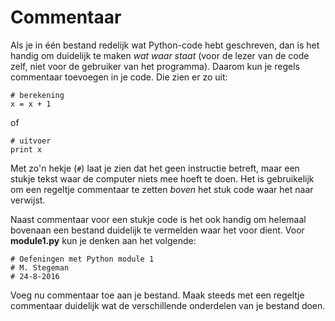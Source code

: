 # Commentaar

Als je in één bestand redelijk wat Python-code hebt geschreven, dan is het handig om duidelijk te maken *wat waar staat* (voor de lezer van de code zelf, niet voor de gebruiker van het programma). Daarom kun je regels commentaar toevoegen in je code. Die zien er zo uit:

    # berekening
	x = x + 1

of

	# uitvoer
	print x

Met zo'n hekje (`#`) laat je zien dat het geen instructie betreft, maar een stukje tekst waar de computer niets mee hoeft te doen. Het is gebruikelijk om een regeltje commentaar te zetten *boven* het stuk code waar het naar verwijst. 

Naast commentaar voor een stukje code is het ook handig om helemaal bovenaan een bestand duidelijk te vermelden waar het voor dient. Voor **module1.py** kun je denken aan het volgende:

	# Oefeningen met Python module 1
	# M. Stegeman
	# 24-8-2016

Voeg nu commentaar toe aan je bestand. Maak steeds met een regeltje commentaar duidelijk wat de verschillende onderdelen van je bestand doen.
